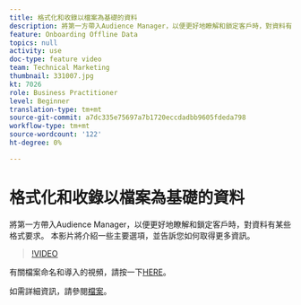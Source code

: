 ```yaml
---
title: 格式化和收錄以檔案為基礎的資料
description: 將第一方帶入Audience Manager，以便更好地瞭解和鎖定客戶時，對資料有某些格式要求。 本影片將介紹一些主要選項，並告訴您如何取得更多資訊。
feature: Onboarding Offline Data
topics: null
activity: use
doc-type: feature video
team: Technical Marketing
thumbnail: 331007.jpg
kt: 7026
role: Business Practitioner
level: Beginner
translation-type: tm+mt
source-git-commit: a7dc335e75697a7b1720eccdadbb9605fdeda798
workflow-type: tm+mt
source-wordcount: '122'
ht-degree: 0%

---
```



# 格式化和收錄以檔案為基礎的資料

將第一方帶入Audience Manager，以便更好地瞭解和鎖定客戶時，對資料有某些格式要求。 本影片將介紹一些主要選項，並告訴您如何取得更多資訊。

>[!VIDEO](https://video.tv.adobe.com/v/331007/?quality=12&learn=on)

有關檔案命名和導入的視頻，請按一下[HERE](steps-for-ingesting-file-based-data.md)。

如需詳細資訊，請參閱[檔案](https://experienceleague.adobe.com/docs/audience-manager/user-guide/implementation-integration-guides/sending-audience-data/batch-data-transfer-process/inbound-file-contents.html?)。
